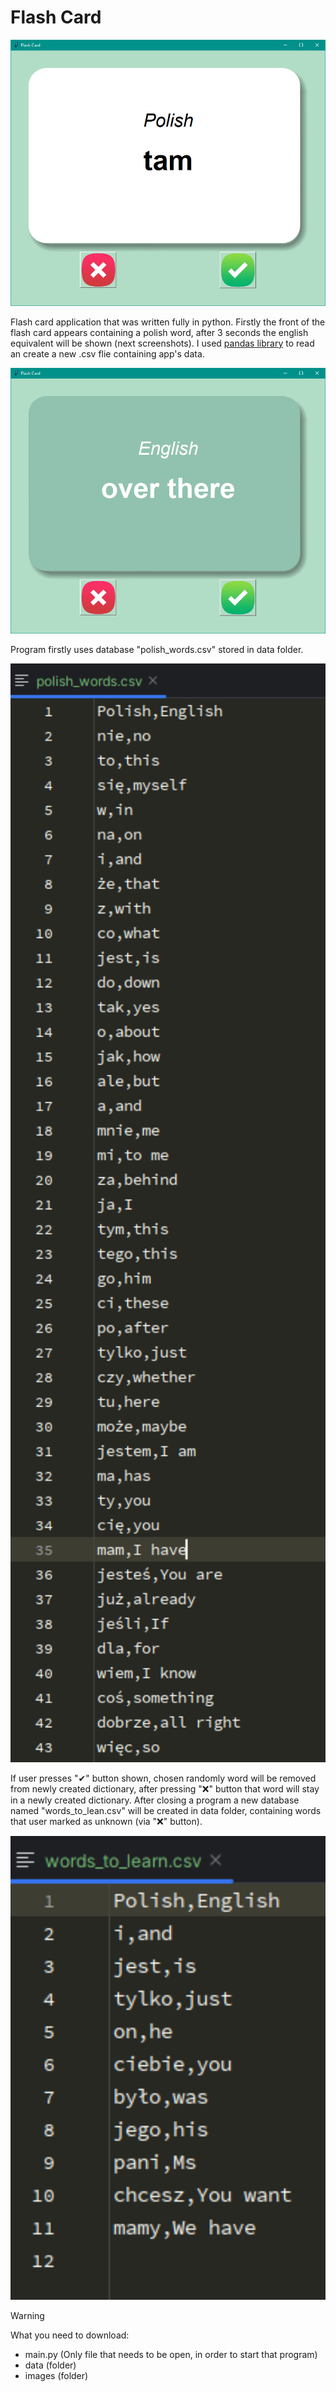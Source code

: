 # Flash Card

<img src ='./screenshots/Flash_Card_screenshot1.png' width='700'>

Flash card application that was written fully in python. Firstly the front of the flash card appears containing a polish word, after 3 seconds the english equivalent will be shown (next screenshots). I used [pandas library](https://pandas.pydata.org/) to read an create a new .csv flie containing app's data.

<img src ='./screenshots/Flash_Card_screenshot2.png' width='700'>

Program firstly uses database "polish_words.csv" stored in data folder.

<img src ='./screenshots/Flash_Card_screenshot3.png' width='700'>

If user presses "✔" button shown, chosen randomly word will be removed from newly created dictionary, after pressing "❌" button that word will stay in a newly created dictionary. After closing a program a new database named "words_to_lean.csv" will be created in data folder, containing words that user marked as unknown (via "❌" button).

<img src ='./screenshots/Flash_Card_screenshot4.png' width='700'>

> [!WARNING]
> What you need to download:
>- main.py (Only file that needs to be open, in order to start that program)
>- data (folder)
>- images (folder)
